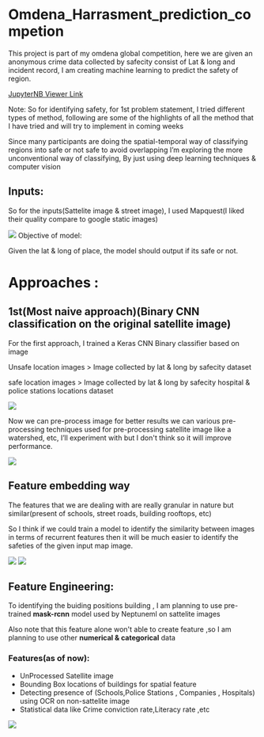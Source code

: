 # Omdena_Harrasment_prediction_competion
This project is part of my omdena global competition, here we are given an anonymous crime data collected by safecity consist of Lat &amp; long and incident record, I am creating machine learning to predict the safety of region.

[JupyterNB Viewer Link](https://nbviewer.jupyter.org/github/saurabh241930/Omdena_Harrasment_prediction_competion/tree/master/)

Note: So for identifying safety, for 1st problem statement, I tried different types of method, following are some of the highlights of all the method that I have tried and will try to implement in coming weeks

Since many participants are doing the spatial-temporal way of classifying regions into safe or not safe to avoid overlapping I’m exploring the more unconventional way of classifying, By just using deep learning techniques  & computer vision

 
## Inputs:

So for the inputs(Sattelite image & street image), I used Mapquest(I liked their quality compare to google static images)

<img src="https://i.imgur.com/wttys9v.jpg" border=0>
Objective of model:

Given the lat & long of place, the model should output if its safe or not.


# Approaches :

## 1st(Most naive approach)(Binary CNN classification on the original satellite image)

For the first approach, I trained a Keras CNN Binary classifier based on image 

Unsafe location images > Image collected by lat & long by safecity dataset

safe location images > Image collected by lat & long by safecity hospital & police stations locations dataset

<img src="https://i.imgur.com/IyTWrSq.png" border=0>

Now we can pre-process image for better results we can various pre-processing techniques used for pre-processing satellite image like a watershed, etc, I’ll experiment with but I don't think so it will improve performance.

<img src="https://i.imgur.com/NsMbrcY.png" border=0>

## Feature embedding way


The features that we are dealing with are really granular in nature but similar(present of schools, street roads, building rooftops, etc)

So I think if we could train a model to identify the similarity between images in terms of recurrent features then it will be much easier to identify the safeties of the given input map image.

<img src="https://i.imgur.com/MshhHE1.png" border=0>

<img src="https://i.imgur.com/STop5mp.png" border=0>

## Feature Engineering:

To identifying the buiding positions building , I am planning to use pre-trained **mask-rcnn** model used by Neptuneml on sattelite images

Also note that this feature alone won't able to create feature ,so I am planning to use other **numerical & categorical** data

### Features(as of now):

* UnProcessed Satellite image
* Bounding Box locations of buildings for spatial feature
* Detecting presence of (Schools,Police Stations , Companies , Hospitals) using OCR on non-sattelite image
* Statistical data like Crime conviction rate,Literacy rate ,etc

<img src="https://i.imgur.com/R0MF98K.png" border=0>




